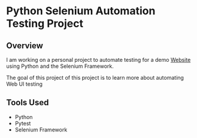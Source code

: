# Python Selenium Automation Testing Project
## Overview
I am working on a personal project to automate testing for a demo [Website](http://automationpractice.com/index.php) using Python and the Selenium Framework.

The goal of this project of this project is to learn more about automating Web UI testing

## Tools Used
* Python
* Pytest
* Selenium Framework
